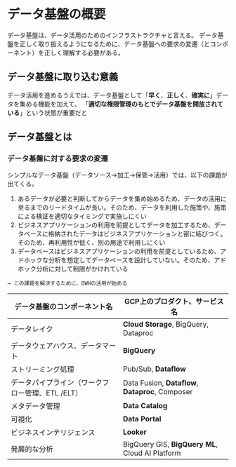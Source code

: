 # データ基盤の概要

データ基盤は、データ活用のためのインフラストラクチャと言える。
データ基盤を正しく取り扱えるようになるために、データ基盤への要求の変遷（とコンポーネント）を正しく理解する必要がある。

## データ基盤に取り込む意義

データ活用を進めるうえでは、データ基盤として「**早く**、**正しく**、**確実に**」データを集める機能を加えて、
「**適切な権限管理のもとでデータ基盤を開放されている**」という状態が重要だと

## データ基盤とは

### データ基盤に対する要求の変遷

シンプルなデータ基盤（データソース→加工→保管→活用）では、以下の課題が出てくる。

1. あるデータが必要と判断してからデータを集め始めるため、データの活用に至るまでのリードタイムが長い。そのため、データを利用した施策や、施策による検証を適切なタイミングで実施しにくい
1. ビジネスアプリケーションの利用を前提としてデータを加工するため、データベースに格納されたデータはビジネスアプリケーションと密に結びつく。そのため、再利用性が低く、別の用途で利用しにくい
1. データベースはビジネスアプリケーションの利用を前提としているため、アドホックな分析を想定してデータベースを設計していない。そのため、アドホック分析に対して制限がかけれている

`
→ この課題を解決するために、DWHの活用が始める
`

| データ基盤のコンポーネント名               | GCP上のプロダクト、サービス名                             |
|------------------------------|----------------------------------------------|
| データレイク                       | **Cloud Storage**, BigQuery, Dataproc            |
| データウェアハウス、データマート             | **BigQuery**                                     |
| ストリーミング処理                    | Pub/Sub, **Dataflow**                            |
| データパイプライン（ワークフロー管理、ETL /ELT） | Data Fusion, **Dataflow**, **Dataproc**, Composer    |
| メタデータ管理                      | **Data Catalog**                                 |
| 可視化                          | **Data Portal**                                  |
| ビジネスインテリジェンス                 | **Looker**                                       |
| 発展的な分析                       | BigQuery GIS, **BigQuery ML**, Cloud AI Platform |




